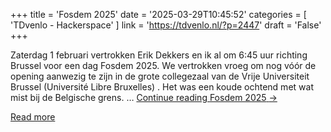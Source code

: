 +++
title = 'Fosdem 2025'
date = '2025-03-29T10:45:52'
categories = [ 
 'TDvenlo - Hackerspace' 
] 
link = 'https://tdvenlo.nl/?p=2447'
draft = 'False'
+++

Zaterdag 1 februari vertrokken Erik Dekkers en ik al om 6:45 uur richting Brussel voor een dag Fosdem 2025. We vertrokken vroeg om nog vóór de opening aanwezig te zijn in de grote collegezaal van de Vrije Universiteit Brussel (Université Libre Bruxelles) . Het was een koude ochtend met wat mist bij de Belgische grens. &#8230; <a class="more-link" href="https://tdvenlo.nl/?p=2447">Continue reading <span class="screen-reader-text">Fosdem 2025</span> <span class="meta-nav">&#8594;</span></a>

[Read more](https://tdvenlo.nl/?p=2447)
